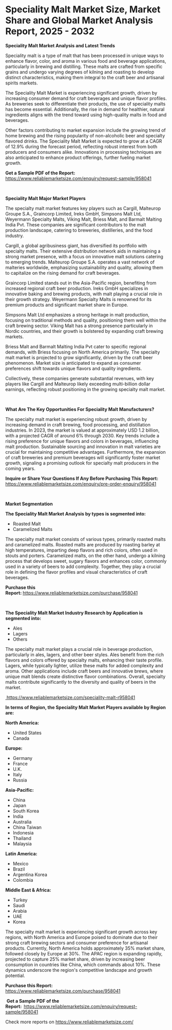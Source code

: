 <p><h1>Speciality Malt Market Size, Market Share and Global Market Analysis Report, 2025 - 2032</h1></p><p><strong>Speciality Malt Market Analysis and Latest Trends</strong></p>
<p><p>Speciality malt is a type of malt that has been processed in unique ways to enhance flavor, color, and aroma in various food and beverage applications, particularly in brewing and distilling. These malts are crafted from specific grains and undergo varying degrees of kilning and roasting to develop distinct characteristics, making them integral to the craft beer and artisanal spirits markets.</p><p>The Speciality Malt Market is experiencing significant growth, driven by increasing consumer demand for craft beverages and unique flavor profiles. As breweries seek to differentiate their products, the use of speciality malts has become essential. Additionally, the rise in demand for healthier, natural ingredients aligns with the trend toward using high-quality malts in food and beverages.</p><p>Other factors contributing to market expansion include the growing trend of home brewing and the rising popularity of non-alcoholic beer and specialty flavored drinks. The Speciality Malt Market is expected to grow at a CAGR of 12.9% during the forecast period, reflecting robust interest from both producers and consumers alike. Innovations in processing techniques are also anticipated to enhance product offerings, further fueling market growth.</p></p>
<p><strong>Get a Sample PDF of the Report:&nbsp;</strong> <a href="https://www.reliablemarketsize.com/enquiry/request-sample/958041?utm_campaign=2034&utm_medium=2&utm_source=Github&utm_content=ia&utm_term=14022025&utm_id=speciality-malt">https://www.reliablemarketsize.com/enquiry/request-sample/958041</a></p>
<p>&nbsp;</p>
<p><strong>Speciality Malt Major Market Players</strong></p>
<p><p>The specialty malt market features key players such as Cargill, Malteurop Groupe S.A., Graincorp Limited, Ireks GmbH, Simpsons Malt Ltd, Weyermann Specialty Malts, Viking Malt, Briess Malt, and Barmalt Malting India Pvt. These companies are significant contributors to the malt production landscape, catering to breweries, distilleries, and the food industry.</p><p>Cargill, a global agribusiness giant, has diversified its portfolio with specialty malts. Their extensive distribution network aids in maintaining a strong market presence, with a focus on innovative malt solutions catering to emerging trends. Malteurop Groupe S.A. operates a vast network of malteries worldwide, emphasizing sustainability and quality, allowing them to capitalize on the rising demand for craft beverages.</p><p>Graincorp Limited stands out in the Asia-Pacific region, benefiting from increased regional craft beer production. Ireks GmbH specializes in innovative baking and brewing products, with malt playing a crucial role in their growth strategy. Weyermann Specialty Malts is renowned for its premium products and significant market share in Europe.</p><p>Simpsons Malt Ltd emphasizes a strong heritage in malt production, focusing on traditional methods and quality, positioning them well within the craft brewing sector. Viking Malt has a strong presence particularly in Nordic countries, and their growth is bolstered by expanding craft brewing markets.</p><p>Briess Malt and Barmalt Malting India Pvt cater to specific regional demands, with Briess focusing on North America primarily. The specialty malt market is projected to grow significantly, driven by the craft beer phenomenon. Market size is anticipated to expand as consumer preferences shift towards unique flavors and quality ingredients.</p><p>Collectively, these companies generate substantial revenues, with key players like Cargill and Malteurop likely exceeding multi-billion dollar earnings, reflecting robust positioning in the growing specialty malt market.</p></p>
<p>&nbsp;</p>
<p><strong>What Are The Key Opportunities For Speciality Malt Manufacturers?</strong></p>
<p><p>The specialty malt market is experiencing robust growth, driven by increasing demand in craft brewing, food processing, and distillation industries. In 2023, the market is valued at approximately USD 1.2 billion, with a projected CAGR of around 6% through 2030. Key trends include a rising preference for unique flavors and colors in beverages, influencing malt production. Sustainable sourcing and innovation in malt varieties are crucial for maintaining competitive advantages. Furthermore, the expansion of craft breweries and premium beverages will significantly foster market growth, signaling a promising outlook for specialty malt producers in the coming years.</p></p>
<p><strong>Inquire or Share Your Questions If Any Before Purchasing This Report:</strong> <a href="https://www.reliablemarketsize.com/enquiry/pre-order-enquiry/958041?utm_campaign=2034&utm_medium=2&utm_source=Github&utm_content=ia&utm_term=14022025&utm_id=speciality-malt">https://www.reliablemarketsize.com/enquiry/pre-order-enquiry/958041</a></p>
<p>&nbsp;</p>
<p><strong>Market Segmentation</strong></p>
<p><strong>The Speciality Malt Market Analysis by types is segmented into:</strong></p>
<p><ul><li>Roasted Malt</li><li>Caramelized Malts</li></ul></p>
<p><p>The specialty malt market consists of various types, primarily roasted malts and caramelized malts. Roasted malts are produced by roasting barley at high temperatures, imparting deep flavors and rich colors, often used in stouts and porters. Caramelized malts, on the other hand, undergo a kilning process that develops sweet, sugary flavors and enhances color, commonly used in a variety of beers to add complexity. Together, they play a crucial role in defining the flavor profiles and visual characteristics of craft beverages.</p></p>
<p><strong>Purchase this Report:&nbsp;</strong><a href="https://www.reliablemarketsize.com/purchase/958041?utm_campaign=2034&utm_medium=2&utm_source=Github&utm_content=ia&utm_term=14022025&utm_id=speciality-malt">https://www.reliablemarketsize.com/purchase/958041</a></p>
<p>&nbsp;</p>
<p><strong>The Speciality Malt Market Industry Research by Application is segmented into:</strong></p>
<p><ul><li>Ales</li><li>Lagers</li><li>Others</li></ul></p>
<p><p>The specialty malt market plays a crucial role in beverage production, particularly in ales, lagers, and other beer styles. Ales benefit from the rich flavors and colors offered by specialty malts, enhancing their taste profile. Lagers, while typically lighter, utilize these malts for added complexity and aroma. Other applications include craft beers and innovative brews, where unique malt blends create distinctive flavor combinations. Overall, specialty malts contribute significantly to the diversity and quality of beers in the market.</p></p>
<p><a href="https://www.reliablemarketsize.com/speciality-malt-r958041?utm_campaign=2034&utm_medium=2&utm_source=Github&utm_content=ia&utm_term=14022025&utm_id=speciality-malt">&nbsp;https://www.reliablemarketsize.com/speciality-malt-r958041</a></p>
<p><strong>In terms of Region, the Speciality Malt Market Players available by Region are:</strong></p>
<p>
    <p> <strong> North America: </strong>
        <ul>
            <li>United States</li>
            <li>Canada</li>
        </ul>
        </p> 
    <p> <strong> Europe: </strong>
        <ul>
            <li>Germany</li>
            <li>France</li>
            <li>U.K.</li>
            <li>Italy</li>
            <li>Russia</li>
        </ul>
        </p> 
    <p> <strong> Asia-Pacific: </strong>
        <ul>
            <li>China</li>
            <li>Japan</li>
            <li>South Korea</li>
            <li>India</li>
            <li>Australia</li>
            <li>China Taiwan</li>
            <li>Indonesia</li>
            <li>Thailand</li>
            <li>Malaysia</li>
        </ul>
        </p> 
    <p> <strong> Latin America: </strong>
        <ul>
            <li>Mexico</li>
            <li>Brazil</li>
            <li>Argentina Korea</li>
            <li>Colombia</li>
        </ul>
        </p> 
    <p> <strong> Middle East & Africa: </strong>
        <ul>
            <li>Turkey</li>
            <li>Saudi</li>
            <li>Arabia</li>
            <li>UAE</li>
            <li>Korea</li>
        </ul>
    </p>
    </p>
<p><p>The specialty malt market is experiencing significant growth across key regions, with North America and Europe poised to dominate due to their strong craft brewing sectors and consumer preference for artisanal products. Currently, North America holds approximately 35% market share, followed closely by Europe at 30%. The APAC region is expanding rapidly, projected to capture 25% market share, driven by increasing beer consumption in countries like China, which commands about 10%. These dynamics underscore the region's competitive landscape and growth potential.</p></p>
<p><strong>Purchase this Report: </strong><a href="https://www.reliablemarketsize.com/purchase/958041?utm_campaign=2034&utm_medium=2&utm_source=Github&utm_content=ia&utm_term=14022025&utm_id=speciality-malt">https://www.reliablemarketsize.com/purchase/958041</a></p>
<p>&nbsp;<strong>Get a Sample PDF of the Report:&nbsp;&nbsp;</strong><a href="https://www.reliablemarketsize.com/enquiry/request-sample/958041?utm_campaign=2034&utm_medium=2&utm_source=Github&utm_content=ia&utm_term=14022025&utm_id=speciality-malt">https://www.reliablemarketsize.com/enquiry/request-sample/958041</a></p>
<p><strong></strong></p>
<p>Check more reports on <a href="https://www.reliablemarketsize.com/?utm_campaign=2034&utm_medium=2&utm_source=Github&utm_content=ia&utm_term=14022025&utm_id=speciality-malt">https://www.reliablemarketsize.com/</a></p>